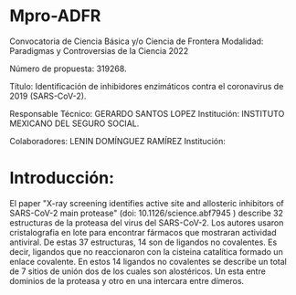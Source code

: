 # Mpro-ADFR
Convocatoria de Ciencia Básica y/o Ciencia de Frontera Modalidad: Paradigmas y Controversias de la Ciencia 2022  

Número de propuesta: 319268. 

Título: Identificación de inhibidores enzimáticos contra el coronavirus de 2019 (SARS-CoV-2). 

Responsable Técnico: GERARDO SANTOS LOPEZ Institución: INSTITUTO MEXICANO DEL SEGURO SOCIAL. 

Colaboradores: LENIN DOMÍNGUEZ RAMÍREZ Institución: 

# Introducción:

El paper "X-ray screening identifies active site and allosteric inhibitors of SARS-CoV-2 main protease" (doi: 10.1126/science.abf7945 ) describe 32 estructuras de la proteasa del virus del SARS-CoV-2. Los autores usaron cristalografia en lote para encontrar fármacos que mostraran actividad antiviral.
De estas 37 estructuras, 14 son de ligandos no covalentes. Es decir, ligandos que no reaccionaron con la cisteina catalítica formado un enlace covalente. En estos 14 ligandos no covalentes se describe un total de 7 sitios de unión dos de los cuales son alostéricos. Un esta entre dominios de la proteasa y otro en una intercara entre dímeros. 
